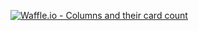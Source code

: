 [![Waffle.io - Columns and their card count](https://badge.waffle.io/mF2C/mF2C.svg?columns=all)](http://waffle.io/mF2C/mF2C)

